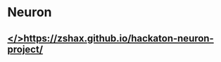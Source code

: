 # Neuron

## [</>](https://zshax.github.io/hackaton-neuron-project/)https://zshax.github.io/hackaton-neuron-project/
